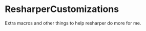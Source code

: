 ResharperCustomizations
=======================

Extra macros and other things to help resharper do more for me.

